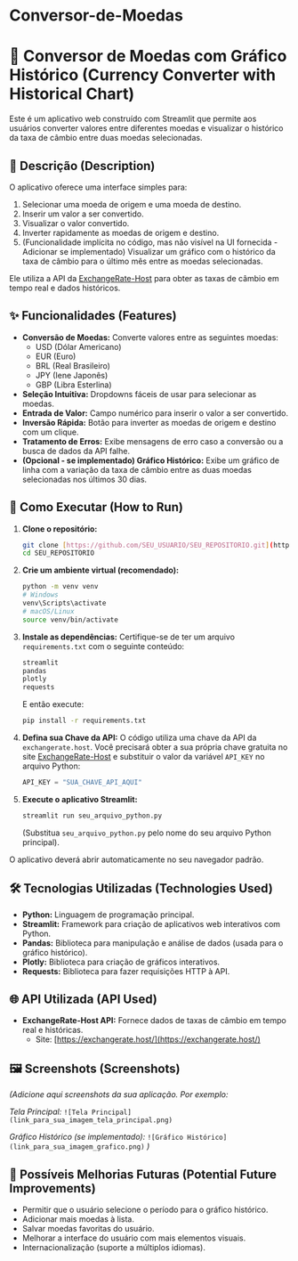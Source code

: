 # Conversor-de-Moedas

# 💱 Conversor de Moedas com Gráfico Histórico (Currency Converter with Historical Chart)

Este é um aplicativo web construído com Streamlit que permite aos usuários converter valores entre diferentes moedas e visualizar o histórico da taxa de câmbio entre duas moedas selecionadas.

## 📜 Descrição (Description)

O aplicativo oferece uma interface simples para:
1.  Selecionar uma moeda de origem e uma moeda de destino.
2.  Inserir um valor a ser convertido.
3.  Visualizar o valor convertido.
4.  Inverter rapidamente as moedas de origem e destino.
5.  (Funcionalidade implícita no código, mas não visível na UI fornecida - Adicionar se implementado) Visualizar um gráfico com o histórico da taxa de câmbio para o último mês entre as moedas selecionadas.

Ele utiliza a API da [ExchangeRate-Host](https://exchangerate.host/) para obter as taxas de câmbio em tempo real e dados históricos.

## ✨ Funcionalidades (Features)

* **Conversão de Moedas:** Converte valores entre as seguintes moedas:
    * USD (Dólar Americano)
    * EUR (Euro)
    * BRL (Real Brasileiro)
    * JPY (Iene Japonês)
    * GBP (Libra Esterlina)
* **Seleção Intuitiva:** Dropdowns fáceis de usar para selecionar as moedas.
* **Entrada de Valor:** Campo numérico para inserir o valor a ser convertido.
* **Inversão Rápida:** Botão para inverter as moedas de origem e destino com um clique.
* **Tratamento de Erros:** Exibe mensagens de erro caso a conversão ou a busca de dados da API falhe.
* **(Opcional - se implementado) Gráfico Histórico:** Exibe um gráfico de linha com a variação da taxa de câmbio entre as duas moedas selecionadas nos últimos 30 dias.

## 🚀 Como Executar (How to Run)

1.  **Clone o repositório:**
    ```bash
    git clone [https://github.com/SEU_USUARIO/SEU_REPOSITORIO.git](https://github.com/SEU_USUARIO/SEU_REPOSITORIO.git)
    cd SEU_REPOSITORIO
    ```

2.  **Crie um ambiente virtual (recomendado):**
    ```bash
    python -m venv venv
    # Windows
    venv\Scripts\activate
    # macOS/Linux
    source venv/bin/activate
    ```

3.  **Instale as dependências:**
    Certifique-se de ter um arquivo `requirements.txt` com o seguinte conteúdo:
    ```txt
    streamlit
    pandas
    plotly
    requests
    ```
    E então execute:
    ```bash
    pip install -r requirements.txt
    ```

4.  **Defina sua Chave da API:**
    O código utiliza uma chave da API da `exchangerate.host`. Você precisará obter a sua própria chave gratuita no site [ExchangeRate-Host](https://exchangerate.host/) e substituir o valor da variável `API_KEY` no arquivo Python:
    ```python
    API_KEY = "SUA_CHAVE_API_AQUI"
    ```

5.  **Execute o aplicativo Streamlit:**
    ```bash
    streamlit run seu_arquivo_python.py
    ```
    (Substitua `seu_arquivo_python.py` pelo nome do seu arquivo Python principal).

O aplicativo deverá abrir automaticamente no seu navegador padrão.

## 🛠️ Tecnologias Utilizadas (Technologies Used)

* **Python:** Linguagem de programação principal.
* **Streamlit:** Framework para criação de aplicativos web interativos com Python.
* **Pandas:** Biblioteca para manipulação e análise de dados (usada para o gráfico histórico).
* **Plotly:** Biblioteca para criação de gráficos interativos.
* **Requests:** Biblioteca para fazer requisições HTTP à API.

## 🌐 API Utilizada (API Used)

* **ExchangeRate-Host API:** Fornece dados de taxas de câmbio em tempo real e históricas.
    * Site: [https://exchangerate.host/](https://exchangerate.host/)

## 🖼️ Screenshots (Screenshots)

*(Adicione aqui screenshots da sua aplicação. Por exemplo:*

*Tela Principal:*
`![Tela Principal](link_para_sua_imagem_tela_principal.png)`

*Gráfico Histórico (se implementado):*
`![Gráfico Histórico](link_para_sua_imagem_grafico.png)`
*)*

## 🔮 Possíveis Melhorias Futuras (Potential Future Improvements)

* Permitir que o usuário selecione o período para o gráfico histórico.
* Adicionar mais moedas à lista.
* Salvar moedas favoritas do usuário.
* Melhorar a interface do usuário com mais elementos visuais.
* Internacionalização (suporte a múltiplos idiomas).
